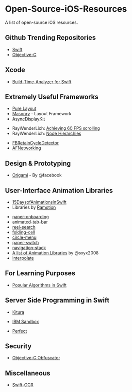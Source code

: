 # Open-Source-iOS-Resources
A list of open-source iOS resources.

## Github Trending Repositories
* [Swift](https://github.com/trending/swift?since=monthly)
* [Objective-C](https://github.com/trending/objective-c?since=monthly)

## Xcode
* [Build-Time-Analyzer for Swift](https://github.com/RobertGummesson/BuildTimeAnalyzer-for-Xcode)

## Extremely Useful Frameworks
* [Pure Layout](https://github.com/PureLayout/PureLayout)
* [Masonry](https://github.com/SnapKit/Masonry) - Layout Framework
* [AsyncDisplayKit](https://github.com/facebook/AsyncDisplayKit)
 - RayWenderLich: [Achieving 60 FPS scrolling](https://www.raywenderlich.com/86365/asyncdisplaykit-tutorial-achieving-60-fps-scrolling)
 - RayWenderLich: [Node Hierarchies](https://www.raywenderlich.com/107310/asyncdisplaykit-tutorial-node-hierarchies)
* [FBRetainCycleDetector](https://github.com/facebook/FBRetainCycleDetector)
* [AFNetworking](https://github.com/AFNetworking/AFNetworking)

## Design & Prototyping
* [Origami](https://facebook.github.io/origami/) - By @facebook

## User-Interface Animation Libraries
* [15DaysofAnimationsinSwift](https://github.com/larrynatalicio/15DaysofAnimationsinSwift)
* Libraries by [Ramotion](https://github.com/Ramotion)
 - [paper-onboarding](https://github.com/Ramotion/paper-onboarding)
 - [animated-tab-bar](https://github.com/Ramotion/animated-tab-bar)
 - [reel-search](https://github.com/Ramotion/reel-search)
 - [folding-cell](https://github.com/Ramotion/folding-cell)
 - [circle-menu](https://github.com/Ramotion/circle-menu)
 - [paper-switch](https://github.com/Ramotion/paper-switch)
 - [navigation-stack](https://github.com/Ramotion/navigation-stack)
 - [A list of Animation Libraries](https://github.com/sxyx2008/awesome-ios-animation) by @sxyx2008
 - [Interpolate](https://github.com/marmelroy/Interpolate)

## For Learning Purposes
* [Popular Algorithms in Swift](https://github.com/hollance/swift-algorithm-club)

## Server Side Programming in Swift
* [Kitura](https://github.com/IBM-Swift/Kitura)
 - [IBM Sandbox](https://developer.ibm.com/swift/products/kitura/)
* [Perfect](https://github.com/PerfectlySoft/Perfect)

## Security
* [Objective-C Obfuscator](https://github.com/Polidea/ios-class-guard)

## Miscellaneous
* [Swift-OCR](https://github.com/garnele007/SwiftOCR)
